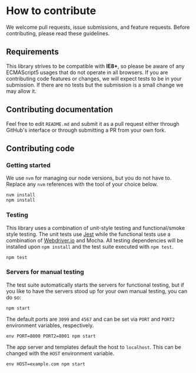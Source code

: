 # How to contribute

We welcome pull requests, issue submissions, and feature requests. Before contributing, please read these guidelines.

## Requirements

This library strives to be compatible with **IE8+**, so please be aware of any ECMAScript5 usages that do not operate in all browsers. If you are contributing code features or changes, we will expect tests to be in your submission. If there are no tests but the submission is a small change we may allow it.

## Contributing documentation

Feel free to edit `README.md` and submit it as a pull request either through GitHub's interface or through submitting a PR from your own fork.

## Contributing code

### Getting started

We use `nvm` for managing our node versions, but you do not have to. Replace any `nvm` references with the tool of your choice below.

```
nvm install
npm install
```

### Testing

This library uses a combination of unit-style testing and functional/smoke style testing. The unit tests use [Jest](http://jestjs.io) while the functional tests use a combination of [Webdriver.io](http://webdriver.io/) and Mocha. All testing dependencies will be installed upon `npm install` and the test suite executed with `npm test`.

```
npm test
```

### Servers for manual testing

The test suite automatically starts the servers for functional testing, but if you like to have the servers stood up for your own manual testing, you can do so:

```
npm start
```

The default ports are `3099` and `4567` and can be set via `PORT` and `PORT2` environment variables, respectively.

```
env PORT=8000 PORT2=8001 npm start
```

The app server and templates default the host to `localhost`. This can be changed with the `HOST` environment variable.

```
env HOST=example.com npm start
```
